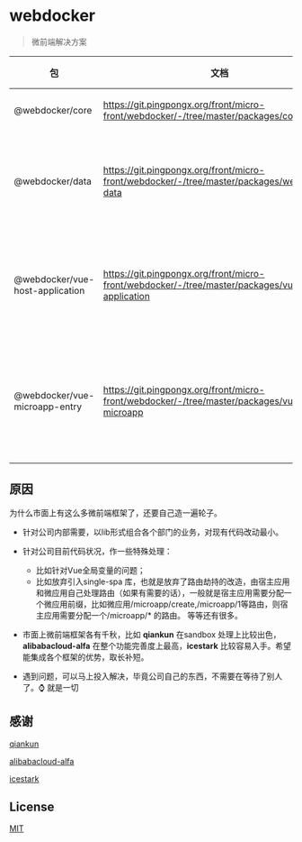 
# webdocker

> 微前端解决方案

| 包 | 文档  | 描述 |
| ------|------------------| ---------- |
| @webdocker/core | https://git.pingpongx.org/front/micro-front/webdocker/-/tree/master/packages/core |  核心库 |
| @webdocker/data |https://git.pingpongx.org/front/micro-front/webdocker/-/tree/master/packages/webdocker-data  | 应用之间通信库  |
| @webdocker/vue-host-application | https://git.pingpongx.org/front/micro-front/webdocker/-/tree/master/packages/vue/vue-application | vue宿主应用桥接库 |
| @webdocker/vue-microapp-entry | https://git.pingpongx.org/front/micro-front/webdocker/-/tree/master/packages/vue/vue-microapp | vue 微应用入口桥接库 |

## 原因

为什么市面上有这么多微前端框架了，还要自己造一遍轮子。

- 针对公司内部需要，以lib形式组合各个部门的业务，对现有代码改动最小。
  
- 针对公司目前代码状况，作一些特殊处理：
  * 比如针对Vue全局变量的问题；
  * 比如放弃引入single-spa 库，也就是放弃了路由劫持的改造，由宿主应用和微应用自己处理路由（如果有需要的话），一般就是宿主应用需要分配一个微应用前缀，比如微应用/microapp/create,/microapp/1等路由，则宿主应用需要分配一个/microapp/* 的路由。
等等还有很多。

- 市面上微前端框架各有千秋，比如 **qiankun** 在sandbox 处理上比较出色，**alibabacloud-alfa** 在整个功能完善度上最高，**icestark** 比较容易入手。希望能集成各个框架的优势，取长补短。
  
- 遇到问题，可以马上投入解决，毕竟公司自己的东西，不需要在等待了别人了。⌚️ 就是一切

  


## 感谢

[qiankun](https://github.com/umijs/qiankun)

[alibabacloud-alfa](https://github.com/aliyun/alibabacloud-alfa)

[icestark](https://github.com/ice-lab/icestark)

## License

[MIT](LICENSE)
